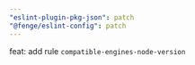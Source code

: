 ```yaml
---
"eslint-plugin-pkg-json": patch
"@fenge/eslint-config": patch
---
```


feat: add rule `compatible-engines-node-version`
